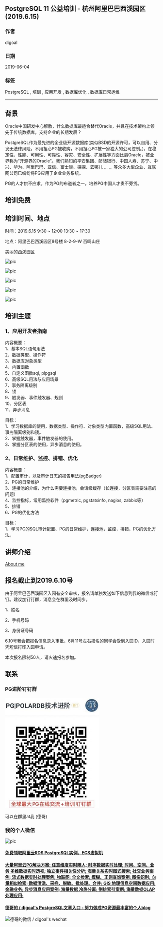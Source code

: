 ## PostgreSQL 11 公益培训 - 杭州阿里巴巴西溪园区(2019.6.15)    
                                                                               
### 作者                                                                               
digoal                                                                               
                                                                               
### 日期                                                                               
2019-06-04                                                                            
                                                                               
### 标签                                                                               
PostgreSQL , 培训 , 应用开发 , 数据库优化 , 数据库日常运维  
                                                                               
----                                                                               
                                                                               
## 背景       
Oracle中国研发中心解散，什么数据库最适合替代Oracle，并且在技术架构上领先于传统数据库，支持企业的长期发展？  
  
PostgreSQL作为最先进的企业级开源数据库(类似BSD的开源许可，可以自用、分发无法律风险，不用担心PG被收购，不用担心PG被一家独大的公司控制。)，在稳定性、性能、可用性、可靠性、容灾、安全性、扩展性等方面比肩Oracle，被业界称为“开源界的Oracle”。我们熟知的平安集团、邮储银行、中国人寿、苏宁、中兴、华为、阿里巴巴、亚信、富士康、探探、去哪儿 ... ... 等众多大型企业、互联网公司已纷纷将PG应用于企业业务系统。  
  
PG的人才供不应求。作为PG的布道者之一，培养PG中国人才责不旁贷。  
  
## 培训免费
  
## 培训时间、地点  
时间：2019.6.15 9:30 ~ 12:00 13:30 ~ 17:30  
  
地点：阿里巴巴西溪园区8号楼 8-2-9-W 百鸣山庄   
  
美丽的西溪园区   
  
![pic](20190604_01_pic_001.jpg)  
  
![pic](20190604_01_pic_002.jpg)  
  
![pic](20190604_01_pic_003.jpg)  
  
![pic](20190604_01_pic_004.jpg)  
  
![pic](20190604_01_pic_005.jpg)  
  
## 培训主题  
### 1、应用开发者指南     
  
内容概要：      
1、基本SQL语句用法      
2、数据类型、操作符      
3、数据库对象类型      
4、内置函数      
5、自定义函数sql, plpgsql      
6、高级SQL用法与应用场景      
7、事务隔离级别     
8、锁     
9、触发器、事件触发器、规则     
10、分区表     
11、异步消息      
  
目标：      
1、学习数据库的使用，数据类型、操作符、对象类型内置函数，高级SQL用法、事务隔离级别和锁。      
2、掌握触发器，事件触发器的使用。    
3、掌握分区表的使用，异步消息的使用。    
  
### 2、日常维护、监控、排错、优化      
内容概要：      
1、配置审计，以及审计日志的报告用法(pgBadger)      
2、PG的日常维护      
3、连接池的介绍，为什么需要连接池，会话级缓存（长连接，分区表需要注意的问题）      
4、监控指标，常用监控软件（pgmetric, pgstatsinfo, nagios, zabbix等）      
5、排错      
6、PG的优化方法      
      
目标：      
1、学习PG的SQL审计配置、PG的日常维护，连接池，监控，排错，PG的优化方法。      
  
## 讲师介绍  
[About me](../me/readme.md)   
  
## 报名截止到2019.6.10号  
由于阿里巴巴西溪园区入园有安全审核，报名请单独发送如下信息到我的微信或钉钉。建议加钉钉群，消息会在群里及时同步。     
  
1、姓名  
  
2、手机号码  
  
3、身份证号码  
  
6.10号我会把报名信息录入审批，6月11号左右报名的同学会受到入园ID，入园时凭短信打印入园申请。  
  
本次报名限制50人，请火速报名参加。  
  
## 联系  
### PG进阶钉钉群  
![pic](../pic/dingding_pg_chat.jpg)    
  
可以在群里at我 (德哥)  
    
### 我的个人微信  
    
![pic](../pic/digoal_weixin.jpg)    
  
  
  
  
  
  
  
  
  
  
  
  
  
  
  
  
  
  
  
  
  
  
  
  
  
  
  
  
  
  
  
  
  
  
  
#### [免费领取阿里云RDS PostgreSQL实例、ECS虚拟机](https://www.aliyun.com/database/postgresqlactivity "57258f76c37864c6e6d23383d05714ea")
  
  
#### [大量阿里云PG解决方案: 任意维度实时圈人; 时序数据实时处理; 时间、空间、业务 多维数据实时透视; 独立事件相关性分析; 海量关系实时图式搜索; 社交业务案例; 流式数据实时处理案例; 物联网; 全文检索; 模糊、正则查询案例; 图像识别; 向量相似检索; 数据清洗、采样、脱敏、批处理、合并; GIS 地理信息空间数据应用; 金融业务; 异步消息应用案例; 海量数据 冷热分离; 倒排索引案例; 海量数据OLAP处理应用;](https://yq.aliyun.com/topic/118 "40cff096e9ed7122c512b35d8561d9c8")
  
  
#### [德哥的 / digoal's PostgreSQL文章入口 - 努力做成PG资源最丰富的个人blog](https://github.com/digoal/blog/blob/master/README.md "22709685feb7cab07d30f30387f0a9ae")
  
  
![德哥的微信 / digoal's wechat](../pic/digoal_weixin.jpg "f7ad92eeba24523fd47a6e1a0e691b59")
  
